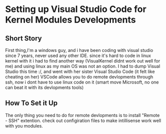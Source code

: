 # Setting up Visual Studio Code for Kernel Modules Developments
## Short Story
First thing,I'm a windows guy, and i have been coding with visual studio since 7 years, never used any other IDE. since it's hard to code in linux kernel with it i had to find another way (VisualKernel didnt work out well for me) and using linux as my main OS was not an option. I had to dump Visual Studio this time :/, and went with her sister Visual Studio Code (it felt like cheating on her)
VSCode allows you to do remote devlopments through ssh, now i dont have to use linux code on it (smart move Microsoft, no one can beat it with its devlopments tools)
## How To Set it Up
The only thing you need to do for remote devlopments is to install "Remote - SSH" extention.
check out configiration files to make intillisense work well with you modules.